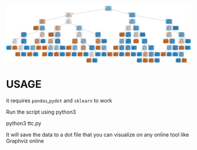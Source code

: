 ![alt text](https://github.com/RicYaben/ttc-dt/blob/master/graphviz.png "Decision tree")

# USAGE

it requires `pandas`,`pydot` and `sklearn` to work

Run the script using python3

  python3 ttc.py
  
It will save the data to a dot file that you can visualize on any online tool like Graphviz online
